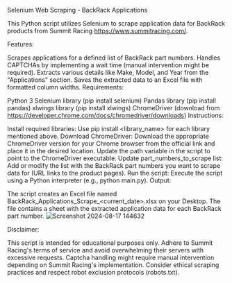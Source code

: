 Selenium Web Scraping - BackRack Applications

This Python script utilizes Selenium to scrape application data for BackRack products from Summit Racing https://www.summitracing.com/.

Features:

Scrapes applications for a defined list of BackRack part numbers.
Handles CAPTCHAs by implementing a wait time (manual intervention might be required).
Extracts various details like Make, Model, and Year from the "Applications" section.
Saves the extracted data to an Excel file with formatted column widths.
Requirements:

Python 3
Selenium library (pip install selenium)
Pandas library (pip install pandas)
xlwings library (pip install xlwings)
ChromeDriver (download from https://developer.chrome.com/docs/chromedriver/downloads)
Instructions:

Install required libraries: Use pip install <library_name> for each library mentioned above.
Download ChromeDriver: Download the appropriate ChromeDriver version for your Chrome browser from the official link and place it in the desired location. Update the path variable in the script to point to the ChromeDriver executable.
Update part_numbers_to_scrape list: Add or modify the list with the BackRack part numbers you want to scrape data for (URL links to the product pages).
Run the script: Execute the script using a Python interpreter (e.g., python main.py).
Output:

The script creates an Excel file named BackRack_Applications_Scrape_<current_date>.xlsx on your Desktop. The file contains a sheet with the extracted application data for each BackRack part number.
![Screenshot 2024-08-17 144632](https://github.com/user-attachments/assets/7156cd94-5361-4506-8b1f-cb439426d0b3)

Disclaimer:

This script is intended for educational purposes only. Adhere to Summit Racing's terms of service and avoid overwhelming their servers with excessive requests.
Captcha handling might require manual intervention depending on Summit Racing's implementation.
Consider ethical scraping practices and respect robot exclusion protocols (robots.txt).

